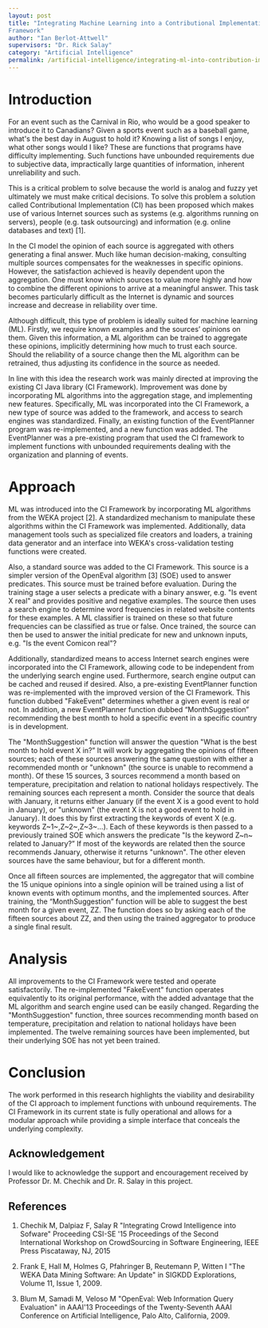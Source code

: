 ```yaml
---
layout: post
title: "Integrating Machine Learning into a Contributional Implementation
Framework"
author: "Ian Berlot-Attwell"
supervisors: "Dr. Rick Salay"
category: "Artificial Intelligence"
permalink: /artificial-intelligence/integrating-ml-into-contribution-implementation
---
```


Introduction
====

For an event such as the Carnival in Rio, who would be a good speaker to
introduce it to Canadians? Given a sports event such as a baseball game,
what's the best day in August to hold it? Knowing a list of songs I
enjoy, what other songs would I like? These are functions that programs
have difficulty implementing. Such functions have unbounded requirements
due to subjective data, impractically large quantities of information,
inherent unreliability and such.

This is a critical problem to solve because the world is analog and
fuzzy yet ultimately we must make critical decisions. To solve this
problem a solution called Contributional Implementation (CI) has been
proposed which makes use of various Internet sources such as systems
(e.g. algorithms running on servers), people (e.g. task outsourcing) and
information (e.g. online databases and text) \[1\].

In the CI model the opinion of each source is aggregated with others
generating a final answer. Much like human decision-making, consulting
multiple sources compensates for the weaknesses in specific opinions.
However, the satisfaction achieved is heavily dependent upon the
aggregation. One must know which sources to value more highly and how to
combine the different opinions to arrive at a meaningful answer. This
task becomes particularly difficult as the Internet is dynamic and
sources increase and decrease in reliability over time.

Although difficult, this type of problem is ideally suited for machine
learning (ML). Firstly, we require known examples and the sources’
opinions on them. Given this information, a ML algorithm can be trained
to aggregate these opinions, implicitly determining how much to trust
each source. Should the reliability of a source change then the ML
algorithm can be retrained, thus adjusting its confidence in the source
as needed.

In line with this idea the research work was mainly directed at
improving the existing CI Java library (CI Framework). Improvement was
done by incorporating ML algorithms into the aggregation stage, and
implementing new features. Specifically, ML was incorporated into the CI
Framework, a new type of source was added to the framework, and access
to search engines was standardized. Finally, an existing function of the
EventPlanner program was re-implemented, and a new function was added.
The EventPlanner was a pre-existing program that used the CI framework
to implement functions with unbounded requirements dealing with the
organization and planning of events.

Approach
===

ML was introduced into the CI Framework by incorporating ML algorithms
from the WEKA project \[2\]. A standardized mechanism to manipulate
these algorithms within the CI Framework was implemented. Additionally,
data management tools such as specialized file creators and loaders, a
training data generator and an interface into WEKA's cross-validation
testing functions were created.

Also, a standard source was added to the CI Framework. This source is a
simpler version of the OpenEval algorithm \[3\] (SOE) used to answer
predicates. This source must be trained before evaluation. During the
training stage a user selects a predicate with a binary answer, e.g. "Is
event X real" and provides positive and negative examples. The source
then uses a search engine to determine word frequencies in related
website contents for these examples. A ML classifier is trained on these
so that future frequencies can be classified as true or false. Once
trained, the source can then be used to answer the initial predicate for
new and unknown inputs, e.g. "Is the event Comicon real"?

Additionally, standardized means to access Internet search engines were
incorporated into the CI Framework, allowing code to be independent from
the underlying search engine used. Furthermore, search engine output can
be cached and reused if desired. Also, a pre-existing EventPlanner
function was re-implemented with the improved version of the CI
Framework. This function dubbed "FakeEvent" determines whether a given
event is real or not. In addition, a new EventPlanner function dubbed
“MonthSuggestion” recommending the best month to hold a specific event
in a specific country is in development.

The "MonthSuggestion" function will answer the question "What is the
best month to hold event X in?” It will work by aggregating the opinions
of fifteen sources; each of these sources answering the same question
with either a recommended month or "unknown" (the source is unable to
recommend a month). Of these 15 sources, 3 sources recommend a month
based on temperature, precipitation and relation to national holidays
respectively. The remaining sources each represent a month. Consider the
source that deals with January, it returns either January (if the event
X is a good event to hold in January), or "unknown" (the event X is not
a good event to hold in January). It does this by first extracting the
keywords of event X (e.g. keywords Z~1~,Z~2~,Z~3~…). Each of these
keywords is then passed to a previously trained SOE which answers the
predicate "Is the keyword Z~n~ related to January?” If most of the
keywords are related then the source recommends January, otherwise it
returns "unknown". The other eleven sources have the same behaviour, but
for a different month.

Once all fifteen sources are implemented, the aggregator that will
combine the 15 unique opinions into a single opinion will be trained
using a list of known events with optimum months, and the implemented
sources. After training, the “MonthSuggestion” function will be able to
suggest the best month for a given event, ZZ. The function does so by
asking each of the fifteen sources about ZZ, and then using the trained
aggregator to produce a single final result.

Analysis
====

All improvements to the CI Framework were tested and operate
satisfactorily. The re-implemented "FakeEvent" function operates
equivalently to its original performance, with the added advantage that
the ML algorithm and search engine used can be easily changed. Regarding
the "MonthSuggestion" function, three sources recommending month based
on temperature, precipitation and relation to national holidays have
been implemented. The twelve remaining sources have been implemented,
but their underlying SOE has not yet been trained.

Conclusion
====

The work performed in this research highlights the viability and
desirability of the CI approach to implement functions with unbound
requirements. The CI Framework in its current state is fully operational
and allows for a modular approach while providing a simple interface
that conceals the underlying complexity.

Acknowledgement
----

I would like to acknowledge the support and encouragement received by
Professor Dr. M. Chechik and Dr. R. Salay in this project.


References
---------

1. Chechik M, Dalpiaz F, Salay R "Integrating Crowd Intelligence into
Sofware" Proceeding CSI-SE '15 Proceedings of the Second International Workshop
on CrowdSourcing in Software Engineering, IEEE Press Piscataway, NJ,
2015

2. Frank E, Hall M, Holmes G, Pfahringer B, Reutemann P, Witten I "The
WEKA Data Mining Software: An Update" in SIGKDD Explorations, Volume 11, Issue 1, 2009.

3. Blum M, Samadi M, Veloso M "OpenEval: Web Information Query
Evaluation" in AAAI'13 Proceedings of the Twenty-Seventh AAAI Conference on Artificial Intelligence, Palo Alto, California, 2009.
